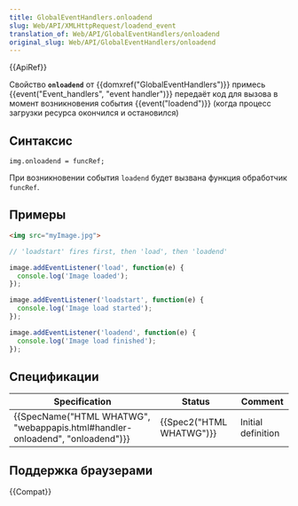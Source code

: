 ```yaml
---
title: GlobalEventHandlers.onloadend
slug: Web/API/XMLHttpRequest/loadend_event
translation_of: Web/API/GlobalEventHandlers/onloadend
original_slug: Web/API/GlobalEventHandlers/onloadend
---
```


{{ApiRef}}

Свойство **`onloadend`** от {{domxref("GlobalEventHandlers")}} примесь {{event("Event_handlers", "event handler")}} передаёт код для вызова в момент возникновения события {{event("loadend")}} (когда процесс загрузки ресурса окончился и остановился)

## Синтаксис

```
img.onloadend = funcRef;
```

При возникновении события `loadend` будет вызвана функция обработчик `funcRef`.

## Примеры

```html
<img src="myImage.jpg">
```

```js
// 'loadstart' fires first, then 'load', then 'loadend'

image.addEventListener('load', function(e) {
  console.log('Image loaded');
});

image.addEventListener('loadstart', function(e) {
  console.log('Image load started');
});

image.addEventListener('loadend', function(e) {
  console.log('Image load finished');
});
```

## Спецификации

| Specification                                                                                            | Status                           | Comment            |
| -------------------------------------------------------------------------------------------------------- | -------------------------------- | ------------------ |
| {{SpecName("HTML WHATWG", "webappapis.html#handler-onloadend", "onloadend")}} | {{Spec2("HTML WHATWG")}} | Initial definition |

## Поддержка браузерами

{{Compat}}
